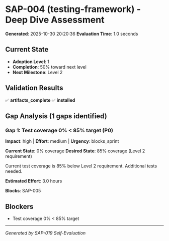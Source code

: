 # SAP-004 (testing-framework) - Deep Dive Assessment
**Generated**: 2025-10-30 20:20:36
**Evaluation Time**: 1.0 seconds

## Current State
- **Adoption Level**: 1
- **Completion**: 50% toward next level
- **Next Milestone**: Level 2

## Validation Results
✅ **artifacts_complete**
✅ **installed**

## Gap Analysis (1 gaps identified)

### Gap 1: Test coverage 0% < 85% target (P0)
**Impact**: high | **Effort**: medium | **Urgency**: blocks_sprint

**Current State**: 0% coverage
**Desired State**: 85% coverage (Level 2 requirement)

Current test coverage is 85% below Level 2 requirement. Additional tests needed.

**Estimated Effort**: 3.0 hours

**Blocks**: SAP-005

## Blockers
- Test coverage 0% < 85% target

---
*Generated by SAP-019 Self-Evaluation*